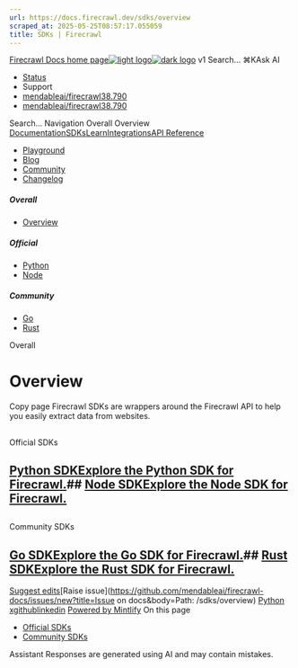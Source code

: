 ```yaml
---
url: https://docs.firecrawl.dev/sdks/overview
scraped_at: 2025-05-25T08:57:17.055059
title: SDKs | Firecrawl
---
```


[Firecrawl Docs home page![light logo](https://mintlify.s3.us-west-1.amazonaws.com/firecrawl/logo/logo.png)![dark logo](https://mintlify.s3.us-west-1.amazonaws.com/firecrawl/logo/logo-dark.png)](https://firecrawl.dev)
v1
Search...
⌘KAsk AI
  * [Status](https://firecrawl.betteruptime.com)
  * Support
  * [mendableai/firecrawl38.790](https://github.com/mendableai/firecrawl)
  * [mendableai/firecrawl38.790](https://github.com/mendableai/firecrawl)


Search...
Navigation
Overall
Overview
[Documentation](https://docs.firecrawl.dev/introduction)[SDKs](https://docs.firecrawl.dev/sdks/overview)[Learn](https://www.firecrawl.dev/blog/category/tutorials)[Integrations](https://www.firecrawl.dev/app)[API Reference](https://docs.firecrawl.dev/api-reference/introduction)
* [Playground](https://firecrawl.dev/playground)
* [Blog](https://firecrawl.dev/blog)
* [Community](https://discord.gg/gSmWdAkdwd)
* [Changelog](https://firecrawl.dev/changelog)
##### Overall
  * [Overview](https://docs.firecrawl.dev/sdks/overview)


##### Official
  * [Python](https://docs.firecrawl.dev/sdks/python)
  * [Node](https://docs.firecrawl.dev/sdks/node)


##### Community
  * [Go](https://docs.firecrawl.dev/sdks/go)
  * [Rust](https://docs.firecrawl.dev/sdks/rust)


Overall
# Overview
Copy page
Firecrawl SDKs are wrappers around the Firecrawl API to help you easily extract data from websites.
## 
[​](https://docs.firecrawl.dev/sdks/overview#official-sdks)
Official SDKs
## [Python SDKExplore the Python SDK for Firecrawl.](https://docs.firecrawl.dev/sdks/python)## [Node SDKExplore the Node SDK for Firecrawl.](https://docs.firecrawl.dev/sdks/node)
## 
[​](https://docs.firecrawl.dev/sdks/overview#community-sdks)
Community SDKs
## [Go SDKExplore the Go SDK for Firecrawl.](https://docs.firecrawl.dev/sdks/go)## [Rust SDKExplore the Rust SDK for Firecrawl.](https://docs.firecrawl.dev/sdks/rust)
[Suggest edits](https://github.com/mendableai/firecrawl-docs/edit/main/sdks/overview.mdx)[Raise issue](https://github.com/mendableai/firecrawl-docs/issues/new?title=Issue on docs&body=Path: /sdks/overview)
[Python](https://docs.firecrawl.dev/sdks/python)
[x](https://x.com/firecrawl_dev)[github](https://github.com/mendableai/firecrawl)[linkedin](https://www.linkedin.com/company/firecrawl)
[Powered by Mintlify](https://mintlify.com/preview-request?utm_campaign=poweredBy&utm_medium=referral&utm_source=docs.firecrawl.dev)
On this page
  * [Official SDKs](https://docs.firecrawl.dev/sdks/overview#official-sdks)
  * [Community SDKs](https://docs.firecrawl.dev/sdks/overview#community-sdks)


Assistant
Responses are generated using AI and may contain mistakes.

